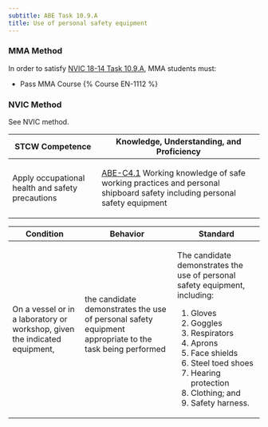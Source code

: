 ```yaml
---
subtitle: ABE Task 10.9.A 
title: Use of personal safety equipment
---
```



### MMA Method

In order to satisfy  [NVIC 18-14  Task  10.9.A](/stcw23/assets/images/nvic-18-14.pdf), MMA students must:

* Pass MMA Course {% Course EN-1112 %}


### NVIC Method

<a onclick="togglevisibility('nvic_methods')" >See NVIC method.</a>

<div id='nvic_methods' class='hide'>

<table>
<thead>
<tr>
<th class='forty'> STCW Competence </th>
<th class='sixty'> Knowledge, Understanding, and Proficiency </th>
</tr>
</thead>




<tbody>
<tr><td markdown='1'>

Apply occupational health and safety precautions

</td><td markdown='1'>

[ABE-C4.1](../../tables/35.html#ABE-C4.1) Working knowledge of safe working practices and personal shipboard safety including personal safety equipment

</td></tr>


</tbody>
</table>


<table>
<thead>
<tr><th class='twenty'>  Condition </th><th class='twenty'> Behavior </th><th  class='sixty'>Standard </th></tr>
</thead>
<tbody >



<tr><td markdown='1'>

On a vessel or in a laboratory or workshop, given the indicated equipment,

</td><td markdown='1'>

the candidate demonstrates the use of personal safety equipment appropriate to the task being performed

<br>

<div class="tooltip">
<span class="tooltiptext">
</span>
</div>


</td><td markdown='1'>

The candidate demonstrates the use of personal safety equipment, including: 

1. Gloves
2. Goggles
3. Respirators
4. Aprons
5. Face shields
6. Steel toed shoes
7. Hearing protection
8. Clothing; and 
9. Safety harness.

</td></tr>
</tbody>
</table>
</div>
